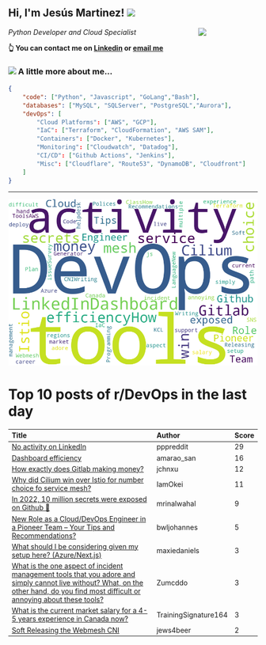 <!--
**jmartinezl/jmartinezl** is a ✨ _special_ ✨ repository because its `README.md` (this file) appears on your GitHub profile.

Here are some ideas to get you started:

- 🔭 I’m currently working on ...
- 🌱 I’m currently learning ...
- 👯 I’m looking to collaborate on ...
- 🤔 I’m looking for help with ...
- 💬 Ask me about ...
- 📫 How to reach me: ...
- 😄 Pronouns: ...
- ⚡ Fun fact: ...
-->

<h2>Hi, I'm Jesús Martinez! <img src="https://media.giphy.com/media/WUlplcMpOCEmTGBtBW/giphy.gif" width="30"> </h2>
<img align='right' src="https://media.giphy.com/media/NytMLKyiaIh6VH9SPm/giphy.gif" width="120">
<p><em>Python Developer and Cloud Specialist
</em></p>

**👆 You can contact me on [Linkedin](https://www.linkedin.com/in/jes%C3%BAs-martinez-2b7b10104/) or [email me](mailto:jesus.mtz.lorenzo@gmail.com)**

### <img src="https://media.giphy.com/media/VgCDAzcKvsR6OM0uWg/giphy.gif" width="50"> A little more about me...  

```json
{
    "code": ["Python", "Javascript", "GoLang","Bash"],
    "databases": ["MySQL", "SQLServer", "PostgreSQL","Aurora"],
    "devOps": [
        "Cloud Platforms": ["AWS", "GCP"],
        "IaC": ["Terraform", "CloudFormation", "AWS SAM"],
        "Containers": ["Docker", "Kubernetes"],
        "Monitoring": ["Cloudwatch", "Datadog"],
        "CI/CD": ["Github Actions", "Jenkins"],
        "Misc": ["Cloudflare", "Route53", "DynamoDB", "Cloudfront"]
    ]
}
```
---

![Wordcloud](./cloud.png)

# Top 10 posts of r/DevOps in the last day

| Title | Author | Score |
|:---|:---|:---|
| [No activity on LinkedIn](https://www.reddit.com/r/devops/comments/17aezvh/no_activity_on_linkedin/) | pppreddit | 29 |
| [Dashboard efficiency](https://www.reddit.com/r/devops/comments/179xdsh/dashboard_efficiency/) | amarao_san | 16 |
| [How exactly does Gitlab making money?](https://www.reddit.com/r/devops/comments/17ahsqa/how_exactly_does_gitlab_making_money/) | jchnxu | 12 |
| [Why did Cilium win over Istio for number choice fo service mesh?](https://www.reddit.com/r/devops/comments/17a0808/why_did_cilium_win_over_istio_for_number_choice/) | IamOkei | 11 |
| [In 2022, 10 million secrets were exposed on Github 🫨](https://www.reddit.com/r/devops/comments/17a4cxt/in_2022_10_million_secrets_were_exposed_on_github/) | mrinalwahal | 9 |
| [New Role as a Cloud/DevOps Engineer in a Pioneer Team – Your Tips and Recommendations?](https://www.reddit.com/r/devops/comments/17ah4mv/new_role_as_a_clouddevops_engineer_in_a_pioneer/) | bwljohannes | 5 |
| [What should I be considering given my setup here? (Azure/Next.js)](https://www.reddit.com/r/devops/comments/17ab1zc/what_should_i_be_considering_given_my_setup_here/) | maxiedaniels | 3 |
| [What is the one aspect of incident management tools that you adore and simply cannot live without? What, on the other hand, do you find most difficult or annoying about these tools?](https://www.reddit.com/r/devops/comments/17a4vv9/what_is_the_one_aspect_of_incident_management/) | Zumcddo | 3 |
| [What is the current market salary for a 4-5 years experience in Canada now?](https://www.reddit.com/r/devops/comments/17ahxrh/what_is_the_current_market_salary_for_a_45_years/) | TrainingSignature164 | 3 |
| [Soft Releasing the Webmesh CNI](https://www.reddit.com/r/devops/comments/179wz1t/soft_releasing_the_webmesh_cni/) | jews4beer | 2 |
